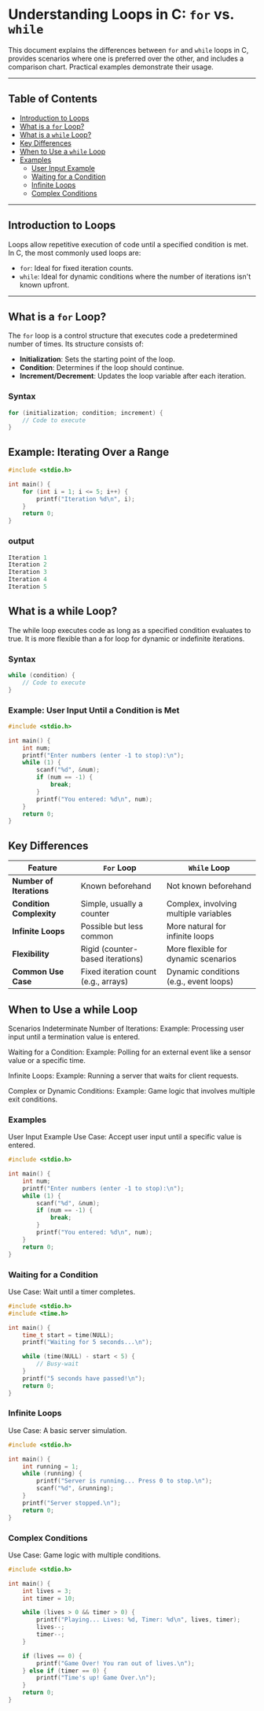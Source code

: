# Understanding Loops in C: `for` vs. `while`

This document explains the differences between `for` and `while` loops in C, provides scenarios where one is preferred over the other, and includes a comparison chart. Practical examples demonstrate their usage.

---

## Table of Contents

- [Introduction to Loops](#introduction-to-loops)
- [What is a `for` Loop?](#what-is-a-for-loop)
- [What is a `while` Loop?](#what-is-a-while-loop)
- [Key Differences](#key-differences)
- [When to Use a `while` Loop](#when-to-use-a-while-loop)
- [Examples](#examples)
  - [User Input Example](#user-input-example)
  - [Waiting for a Condition](#waiting-for-a-condition)
  - [Infinite Loops](#infinite-loops)
  - [Complex Conditions](#complex-conditions)

---

## Introduction to Loops

Loops allow repetitive execution of code until a specified condition is met. In C, the most commonly used loops are:

- `for`: Ideal for fixed iteration counts.
- `while`: Ideal for dynamic conditions where the number of iterations isn't known upfront.

---

## What is a `for` Loop?

The `for` loop is a control structure that executes code a predetermined number of times. Its structure consists of:

- **Initialization**: Sets the starting point of the loop.
- **Condition**: Determines if the loop should continue.
- **Increment/Decrement**: Updates the loop variable after each iteration.

### Syntax

```c
for (initialization; condition; increment) {
    // Code to execute
}
```
## Example: Iterating Over a Range

```c
#include <stdio.h>

int main() {
    for (int i = 1; i <= 5; i++) {
        printf("Iteration %d\n", i);
    }
    return 0;
}
```
### output
```c
Iteration 1
Iteration 2
Iteration 3
Iteration 4
Iteration 5
```

## What is a while Loop?
The while loop executes code as long as a specified condition evaluates to true. It is more flexible than a for loop for dynamic or indefinite iterations.

### Syntax
```c
while (condition) {
    // Code to execute
}

```
### Example: User Input Until a Condition is Met
```c
#include <stdio.h>

int main() {
    int num;
    printf("Enter numbers (enter -1 to stop):\n");
    while (1) {
        scanf("%d", &num);
        if (num == -1) {
            break;
        }
        printf("You entered: %d\n", num);
    }
    return 0;
}

```

## Key Differences

| Feature                  | `For` Loop                              | `While` Loop                             |
|--------------------------|-----------------------------------------|------------------------------------------|
| **Number of Iterations** | Known beforehand                       | Not known beforehand                     |
| **Condition Complexity** | Simple, usually a counter              | Complex, involving multiple variables    |
| **Infinite Loops**       | Possible but less common               | More natural for infinite loops          |
| **Flexibility**          | Rigid (counter-based iterations)       | More flexible for dynamic scenarios      |
| **Common Use Case**      | Fixed iteration count (e.g., arrays)   | Dynamic conditions (e.g., event loops)   |

## When to Use a while Loop
Scenarios
Indeterminate Number of Iterations: Example: Processing user input until a termination value is entered.

Waiting for a Condition: Example: Polling for an external event like a sensor value or a specific time.

Infinite Loops: Example: Running a server that waits for client requests.

Complex or Dynamic Conditions: Example: Game logic that involves multiple exit conditions.

### Examples
User Input Example
Use Case: Accept user input until a specific value is entered.

```c
#include <stdio.h>

int main() {
    int num;
    printf("Enter numbers (enter -1 to stop):\n");
    while (1) {
        scanf("%d", &num);
        if (num == -1) {
            break;
        }
        printf("You entered: %d\n", num);
    }
    return 0;
}

```

### Waiting for a Condition
Use Case: Wait until a timer completes.

```c
#include <stdio.h>
#include <time.h>

int main() {
    time_t start = time(NULL);
    printf("Waiting for 5 seconds...\n");

    while (time(NULL) - start < 5) {
        // Busy-wait
    }
    printf("5 seconds have passed!\n");
    return 0;
}

```

### Infinite Loops
Use Case: A basic server simulation.

```c
#include <stdio.h>

int main() {
    int running = 1;
    while (running) {
        printf("Server is running... Press 0 to stop.\n");
        scanf("%d", &running);
    }
    printf("Server stopped.\n");
    return 0;
}

```

### Complex Conditions
Use Case: Game logic with multiple conditions.

```c
#include <stdio.h>

int main() {
    int lives = 3;
    int timer = 10;

    while (lives > 0 && timer > 0) {
        printf("Playing... Lives: %d, Timer: %d\n", lives, timer);
        lives--;   
        timer--;
    }

    if (lives == 0) {
        printf("Game Over! You ran out of lives.\n");
    } else if (timer == 0) {
        printf("Time's up! Game Over.\n");
    }
    return 0;
}

```